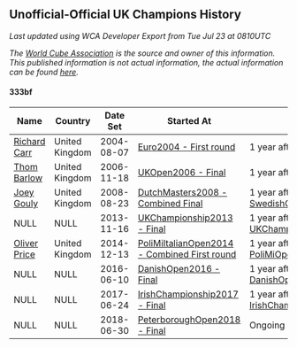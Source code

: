 ## Unofficial-Official UK Champions History

*Last updated using WCA Developer Export from Tue Jul 23 at 0810UTC*

*The [World Cube Association](https://www.worldcubeassociation.org) is the source and owner of this information. This published information is not actual information, the actual information can be found [here](https://www.worldcubeassociation.org/results).*

#### 333bf

|Name|Country|Date Set|Started At|Ended At|Days Held|  
|--|--|--|--|--|--|  
|[Richard Carr](https://www.worldcubeassociation.org/persons/2004CARR01)|United Kingdom|2004-08-07|[Euro2004 - First round](https://www.worldcubeassociation.org/competitions/Euro2004/results/all#e333bf_1)|1 year after [Euro2004](https://www.worldcubeassociation.org/competitions/Euro2004/results/all#e333bf_1)|365|  
|[Thom Barlow](https://www.worldcubeassociation.org/persons/2006BARL01)|United Kingdom|2006-11-18|[UKOpen2006 - Final](https://www.worldcubeassociation.org/competitions/UKOpen2006/results/all#e333bf_f)|1 year after [UKOpen2006](https://www.worldcubeassociation.org/competitions/UKOpen2006/results/all#e333bf_f)|365|  
|[Joey Gouly](https://www.worldcubeassociation.org/persons/2007GOUL01)|United Kingdom|2008-08-23|[DutchMasters2008 - Combined Final](https://www.worldcubeassociation.org/competitions/DutchMasters2008/results/all#e333bf_c)|1 year after [SwedishChampionship2012](https://www.worldcubeassociation.org/competitions/SwedishChampionship2012/results/all#e333bf_1)|1870|  
|NULL|NULL|2013-11-16|[UKChampionship2013 - Final](https://www.worldcubeassociation.org/competitions/UKChampionship2013/results/all#e333bf_f)|1 year after [UKChampionship2013](https://www.worldcubeassociation.org/competitions/UKChampionship2013/results/all#e333bf_f)|365|  
|[Oliver Price](https://www.worldcubeassociation.org/persons/2014PRIC01)|United Kingdom|2014-12-13|[PoliMiItalianOpen2014 - Combined First round](https://www.worldcubeassociation.org/competitions/PoliMiItalianOpen2014/results/all#e333bf_d)|1 year after [PoliMiOpen2015](https://www.worldcubeassociation.org/competitions/PoliMiOpen2015/results/all#e333bf_f)|534|  
|NULL|NULL|2016-06-10|[DanishOpen2016 - Final](https://www.worldcubeassociation.org/competitions/DanishOpen2016/results/all#e333bf_f)|1 year after [DanishOpen2016](https://www.worldcubeassociation.org/competitions/DanishOpen2016/results/all#e333bf_f)|365|  
|NULL|NULL|2017-06-24|[IrishChampionship2017 - Final](https://www.worldcubeassociation.org/competitions/IrishChampionship2017/results/all#e333bf_f)|1 year after [IrishChampionship2017](https://www.worldcubeassociation.org/competitions/IrishChampionship2017/results/all#e333bf_f)|365|  
|NULL|NULL|2018-06-30|[PeterboroughOpen2018 - Final](https://www.worldcubeassociation.org/competitions/PeterboroughOpen2018/results/all#e333bf_f)|Ongoing|387|  
